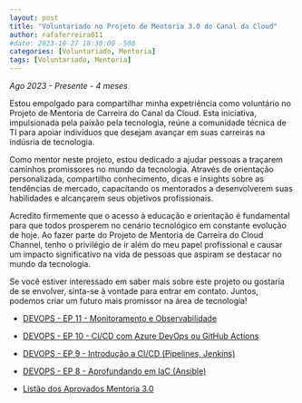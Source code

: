 ```yaml
---
layout: post
title: "Voluntariado no Projeto de Mentoria 3.0 do Canal da Cloud"
author: rafaferreira011
#date: 2023-10-27 18:30:00 -500
categories: [Voluntariado, Mentoria]
tags: [Voluntariado, Mentoria]
---
```

*Ago 2023 - Presente - 4 meses*

Estou empolgado para compartilhar minha expetriência como voluntário no Projeto de Mentoria de Carreira do Canal da Cloud. Esta iniciativa, impulsionada pela paixão pela tecnologia, reúne a comunidade técnica de TI para apoiar indivíduos que desejam avançar em suas carreiras na indúsria de tecnologia.

Como mentor neste projeto, estou dedicado a ajudar pessoas a traçarem caminhos promissores no mundo da tecnologia. Através de orientação personalizada, compartilho conhecimento, dicas e insights sobre as tendências de mercado, capacitando os mentorados a desenvolverem suas habilidades e alcançarem seus objetivos profissionais.

Acredito firmemente que o acesso à educação e orientação é fundamental para que todos prosperem no cenário tecnológico em constante evolução de hoje. Ao fazer parte do Projeto de Mentoria de Carreira do Cloud Channel, tenho o privilégio de ir além do meu papel profissional e causar um impacto significativo na vida de pessoas que aspiram se destacar no mundo da tecnologia.

Se você estiver interessado em saber mais sobre este projeto ou gostaria de se envolver, sinta-se à vontade para entrar em contato. Juntos, podemos criar um futuro mais promissor na área de tecnologia!

- <i class="fab fa-youtube"></i> [DEVOPS - EP 11 - Monitoramento e Observabilidade](https://www.youtube.com/watch?v=-rYhXprMJO4&ab_channel=UnicastCloudLab)

- <i class="fab fa-youtube"></i> [DEVOPS - EP 10 - CI/CD com Azure DevOps ou GitHub Actions](https://www.youtube.com/watch?v=hxiluSC8E_U&t=910s&ab_channel=UnicastCloudLab)

- <i class="fab fa-youtube"></i> [DEVOPS - EP 9 - Introdução a CI/CD (Pipelines, Jenkins)](https://www.youtube.com/watch?v=42-PW3dVF-Q&t=1s&ab_channel=UnicastCloudLab)

- <i class="fab fa-youtube"></i> [DEVOPS - EP 8 - Aprofundando em IaC (Ansible)](https://www.youtube.com/watch?v=ObjlLPkrf1I&ab_channel=UnicastCloudLab)

- <i class="fab fa-youtube"></i> [Listão dos Aprovados Mentoria 3.0](https://www.youtube.com/watch?v=aCDflhewrhI&t=568s&ab_channel=CanaldaCloud)